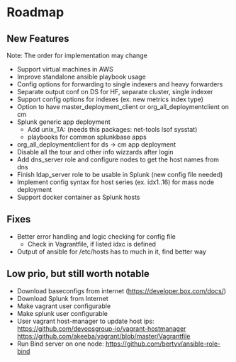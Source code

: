 # Roadmap

## New Features

Note: The order for implementation may change

* Support virtual machines in AWS
* Improve standalone ansible playbook usage
* Config options for forwarding to single indexers and heavy forwarders
* Separate output conf on DS for HF, separate cluster, single indexer
* Support config options for indexes (ex. new metrics index type)
* Option to have master_deployment_client or org_all_deploymentclient on cm
* Splunk generic app deployment
  * Add unix_TA: (needs this packages: net-tools lsof sysstat)
  * playbooks for common splunkbase apps
* org_all_deploymentclient for ds -> cm app deployment
* Disable all the tour and other info wizzards after login
* Add dns_server role and configure nodes to get the host names from dns
* Finish ldap_server role to be usable in Splunk (new config file needed)
* Implement config syntax for host series (ex. idx1..16) for mass node deployment
* Support docker container as Splunk hosts

## Fixes

* Better error handling and logic checking for config file
  * Check in Vagrantfile, if listed idxc is defined
* Output of ansible for /etc/hosts has to much in it, find better way

## Low prio, but still worth notable

* Download baseconfigs from internet (https://developer.box.com/docs/)
* Download Splunk from Internet
* Make vagrant user configurable
* Make splunk user configurable
* User vagrant host-manager to update host ips: https://github.com/devopsgroup-io/vagrant-hostmanager https://github.com/akeeba/vagrant/blob/master/Vagrantfile
* Run Bind server on one node: https://github.com/bertvv/ansible-role-bind
